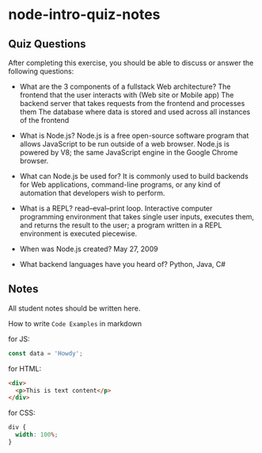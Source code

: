 # node-intro-quiz-notes

## Quiz Questions

After completing this exercise, you should be able to discuss or answer the following questions:

- What are the 3 components of a fullstack Web architecture?
  The frontend that the user interacts with (Web site or Mobile app)
  The backend server that takes requests from the frontend and processes them
  The database where data is stored and used across all instances of the frontend

- What is Node.js?
  Node.js is a free open-source software program that allows JavaScript to be run outside of a web browser. Node.js is powered by V8; the same JavaScript engine in the Google Chrome browser.

- What can Node.js be used for?
  It is commonly used to build backends for Web applications, command-line programs, or any kind of automation that developers wish to perform.

- What is a REPL?
  read–eval–print loop. Interactive computer programming environment that takes single user inputs, executes them, and returns the result to the user; a program written in a REPL environment is executed piecewise.

- When was Node.js created?
  May 27, 2009

- What backend languages have you heard of?
  Python, Java, C#

## Notes

All student notes should be written here.

How to write `Code Examples` in markdown

for JS:

```javascript
const data = 'Howdy';
```

for HTML:

```html
<div>
  <p>This is text content</p>
</div>
```

for CSS:

```css
div {
  width: 100%;
}
```
